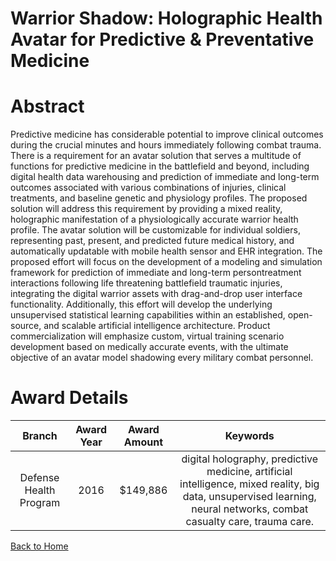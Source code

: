 
Warrior Shadow: Holographic Health Avatar for Predictive &amp; Preventative Medicine
====================================================================================

# Abstract


Predictive medicine has considerable potential to improve clinical outcomes during the crucial minutes and hours immediately following combat trauma. There is a requirement for an avatar solution that serves a multitude of functions for predictive medicine in the battlefield and beyond, including digital health data warehousing and prediction of immediate and long-term outcomes associated with various combinations of injuries, clinical treatments, and baseline genetic and physiology profiles. The proposed solution will address this requirement by providing a mixed reality, holographic manifestation of a physiologically accurate warrior health profile. The avatar solution will be customizable for individual soldiers, representing past, present, and predicted future medical history, and automatically updatable with mobile health sensor and EHR integration. The proposed effort will focus on the development of a modeling and simulation framework for prediction of immediate and long-term persontreatment interactions following life threatening battlefield traumatic injuries, integrating the digital warrior assets with drag-and-drop user interface functionality. Additionally, this effort will develop the underlying unsupervised statistical learning capabilities within an established, open-source, and scalable artificial intelligence architecture. Product commercialization will emphasize custom, virtual training scenario development based on medically accurate events, with the ultimate objective of an avatar model shadowing every military combat personnel.  

# Award Details

|Branch|Award Year|Award Amount|Keywords|
| :---: | :---: | :---: | :---: |
|Defense Health Program|2016|$149,886|digital holography, predictive medicine, artificial intelligence, mixed reality, big data, unsupervised learning, neural networks, combat casualty care, trauma care.|
  
  


[Back to Home](https://github.com/chrischow/dod_sbir_awards#1809)